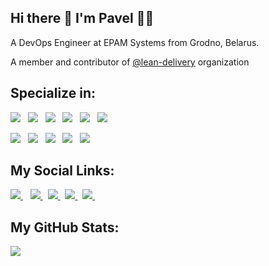 <h2>
  Hi there 👋 I'm Pavel 👨‍💻
</h2>

<p>
  A DevOps Engineer at EPAM Systems from Grodno, Belarus.

  A member and contributor of [@lean-delivery](https://github.com/lean-delivery) organization
</p>

<h2>
  Specialize in:
</h2>
<p>

  <a>
    <img src="https://img.shields.io/badge/AWS-%23FF9900.svg?style=for-the-badge&logo=amazon-aws&logoColor=white"/> 
  </a>&nbsp;
  
  <a>
    <img src="https://img.shields.io/badge/azure-%230072C6.svg?style=for-the-badge&logo=azure-devops&logoColor=white"/>
  </a>&nbsp;
  
  <a>
    <img src="https://img.shields.io/badge/Linux-FCC624?style=for-the-badge&logo=linux&logoColor=black"/>
  </a>&nbsp;

  <a>
    <img src="https://img.shields.io/badge/jenkins-%232C5263.svg?style=for-the-badge&logo=jenkins&logoColor=white"/>
  </a>&nbsp;
  
  <a>
    <img src="https://img.shields.io/badge/GitLabCI-%23181717.svg?style=for-the-badge&logo=gitlab&logoColor=white)"/>
  </a>&nbsp;

  <a>
    <img src="https://img.shields.io/badge/vagrant-%231563FF.svg?style=for-the-badge&logo=vagrant&logoColor=white"/>
  </a>&nbsp;
</p>
<p>
  <a>
    <img src="https://img.shields.io/badge/githubactions-%232671E5.svg?style=for-the-badge&logo=githubactions&logoColor=white"/>
  </a>&nbsp;

  <a>
    <img src="https://img.shields.io/badge/ansible-%231A1918.svg?style=for-the-badge&logo=ansible&logoColor=white"/>
  </a>&nbsp;

  <a>
    <img src="https://img.shields.io/badge/terraform-%235835CC.svg?style=for-the-badge&logo=terraform&logoColor=white"/>
  </a>&nbsp;

  <a>
    <img src="https://img.shields.io/badge/docker-%230db7ed.svg?style=for-the-badge&logo=docker&logoColor=white"/>
  </a>&nbsp;

  <a>
    <img src="https://img.shields.io/badge/-ElasticSearch-005571?style=for-the-badge&logo=elasticsearch"/>
  </a>&nbsp;
</p>

<h2>
  My Social Links:
</h2>
<p>

  <a href="https://www.linkedin.com/in/pavelpikta/">
    <img src="https://img.shields.io/badge/linkedin-%230077B5.svg?&style=for-the-badge&logo=linkedin&logoColor=white"/>
  </a>&nbsp;&nbsp;

  <a href="https://instagram.com/pavel_pikta">
    <img src="https://img.shields.io/badge/instagram-%23E4405F.svg?&style=for-the-badge&logo=instagram&logoColor=white"/>
  </a>&nbsp;

  <a href="https://t.me/pavel_pikta">
    <img src="https://img.shields.io/badge/TELEGRAM-%230077B5.svg?&style=for-the-badge&logo=telegram&logoColor=white"/>
  </a>&nbsp;

  <a href="https://facebook.com/pavelpikta">
    <img src="https://img.shields.io/badge/facebook-%231877F2.svg?&style=for-the-badge&logo=facebook&logoColor=white"/>
  </a>&nbsp;

  <a href="https://open.spotify.com/user/mus1cboy">
    <img src="https://img.shields.io/badge/spotify-%231ED760.svg?&style=for-the-badge&logo=spotify&logoColor=white"/>
  </a>&nbsp;

</p>

<h2>
  My GitHub Stats:
</h2>
<p>
  <img src = "https://github-readme-stats.vercel.app/api?username=pavelpikta&show_icons=true&theme=dracula&line_height=30">
  <!-- <img src = "https://github-readme-stats.vercel.app/api/top-langs/?username=pavelpikta&theme=tokyonight"> -->
</p>
